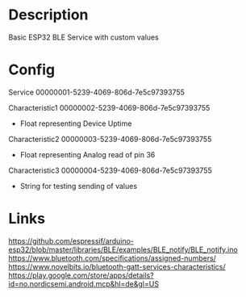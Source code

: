 # Description
Basic ESP32 BLE Service with custom values

# Config
Service 00000001-5239-4069-806d-7e5c97393755

Characteristic1 00000002-5239-4069-806d-7e5c97393755
- Float representing Device Uptime

Characteristic2 00000003-5239-4069-806d-7e5c97393755
- Float representing Analog read of pin 36

Characteristic3 00000004-5239-4069-806d-7e5c97393755
- String for testing sending of values


# Links
https://github.com/espressif/arduino-esp32/blob/master/libraries/BLE/examples/BLE_notify/BLE_notify.ino
https://www.bluetooth.com/specifications/assigned-numbers/
https://www.novelbits.io/bluetooth-gatt-services-characteristics/
https://play.google.com/store/apps/details?id=no.nordicsemi.android.mcp&hl=de&gl=US
